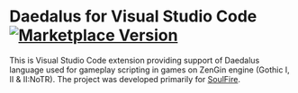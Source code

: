 Daedalus for Visual Studio Code [![Marketplace Version](https://vsmarketplacebadge.apphb.com/version/szymonzak.daedalus.svg)](https://marketplace.visualstudio.com/items?itemName=szymonzak.daedalus)
=============================

This is Visual Studio Code extension providing support of Daedalus language used for gameplay scripting in games on ZenGin engine (Gothic I, II & II:NoTR). 
The project was developed primarily for [SoulFire](https://thehistoryofkhorinis.com).
